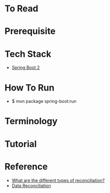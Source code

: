 # To Read

# Prerequisite


# Tech Stack
* [Spring Boot 2](https://spring.io/projects/spring-boot)

# How To Run
* $ mvn package spring-boot:run

# Terminology

# Tutorial


# Reference
* [What are the different types of reconciliation?](https://www.tookitaki.ai/compliance_hub/what-are-some-common-reconciliation-types-2/)
* [Data Reconciliation](https://docs.oracle.com/cd/E80148_01/html/Upgrade_Tool_Kit/UTKRCN07.htm)
